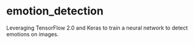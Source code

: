 # emotion_detection
Leveraging TensorFlow 2.0 and Keras to train a neural network to detect emotions on images.

